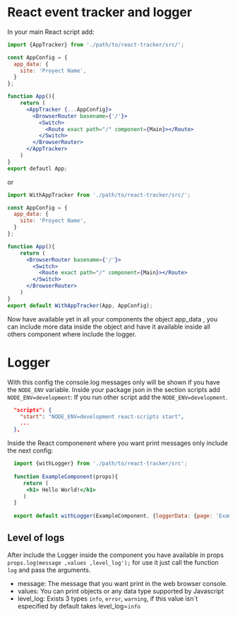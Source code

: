 # React event tracker and logger
In your main React script add:
```jsx
import {AppTracker} from './path/to/react-tracker/src/';

const AppConfig = {
  app_data: {
    site: 'Proyect Name',
  }
};

function App(){
    return (
      <AppTracker {...AppConfig}>
        <BrowserRouter basename={'/'}>
          <Switch>
            <Route exact path="/" component={Main}></Route>
          </Switch>
        </BrowserRouter>
      </AppTracker>
    )
}
export defautl App;
```
or
```jsx
import WithAppTracker from './path/to/react-tracker/src/';

const AppConfig = {
  app_data: {
    site: 'Proyect Name',
  }
};

function App(){
    return (
      <BrowserRouter basename={'/'}>
        <Switch>
          <Route exact path="/" component={Main}></Route>
        </Switch>
      </BrowserRouter>
    )
}
export default WithAppTracker(App, AppConfig);
```
Now have available yet in all your components the object app_data , you can include more data inside the object and have it available inside all others component where include the logger.
# Logger
With this config the console.log messages only will be shown if you have the `NODE_ENV` variable.
Inside your package json in the section scripts add `NODE_ENV=development`: If you run other script add the `NODE_ENV=development`.
```json
  "scripts": {
    "start": "NODE_ENV=development react-scripts start",
    ...
  },
```

Inside the React componenent where you want print messages only include the next config:
```jsx
  import {withLogger} from './path/to/react-tracker/src';
  
  function ExampleComponent(props){
     return (
      <h1> Hello World!</h1>
     )
  }
  
  export default withLogger(ExampleComponent, {loggerData: {page: 'Example Component'}});
```
## Level of logs
After include the Logger inside the component you have available in props `props.log(message ,values ,level_log');` for use it just call the function `log` and pass the arguments.
* message: The message that you want print in the web browser console.
* values: You can print objects or any data type supported by Javascript
* level_log: Exists 3 types `info`, `error`, `warning`, if this value isn´t especified by default takes level_log=`info`
